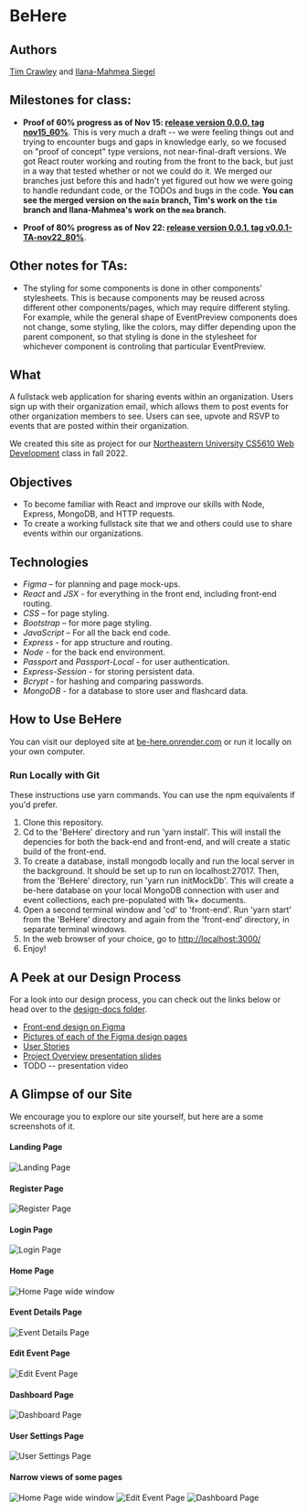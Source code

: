 # BeHere

## Authors

[Tim Crawley](https://github.com/tcrawley2) and [Ilana-Mahmea Siegel](https://github.com/m-siegel/)

## Milestones for class:

- **Proof of 60% progress as of Nov 15: [release version 0.0.0, tag nov15_60%](https://github.com/m-siegel/BeHere/releases/tag/nov15_60%25)**. This is very much a draft -- we were feeling things out and trying to encounter bugs and gaps in knowledge early, so we focused on "proof of concept" type versions, not near-final-draft versions. We got React router working and routing from the front to the back, but just in a way that tested whether or not we could do it. We merged our branches just before this and hadn't yet figured out how we were going to handle redundant code, or the TODOs and bugs in the code. **You can see the merged version on the `main` branch, Tim's work on the `tim` branch and Ilana-Mahmea's work on the `mea` branch.**

- **Proof of 80% progress as of Nov 22: [release version 0.0.1, tag v0.0.1-TA-nov22_80%](https://github.com/m-siegel/BeHere/releases/tag/nov22_80)**.

## Other notes for TAs:

- The styling for some components is done in other components' stylesheets. This is because components may be reused across different other components/pages, which may require different styling. For example, while the general shape of EventPreview components does not change, some styling, like the colors, may differ depending upon the parent component, so that styling is done in the stylesheet for whichever component is controling that particular EventPreview.

## What

A fullstack web application for sharing events within an organization. Users sign up with their organization email, which allows them to post events for other organization members to see. Users can see, upvote and RSVP to events that are posted within their organization.

We created this site as project for our [Northeastern University CS5610 Web Development](https://johnguerra.co/classes/webDevelopment_fall_2022/) class in fall 2022.

## Objectives

- To become familiar with React and improve our skills with Node, Express, MongoDB, and HTTP requests.
- To create a working fullstack site that we and others could use to share events within our organizations.

## Technologies

- _Figma_ – for planning and page mock-ups.
- _React_ and _JSX_ - for everything in the front end, including front-end routing.
- _CSS_ – for page styling.
- _Bootstrap_ – for more page styling.
- _JavaScript_ – For all the back end code.
- _Express_ - for app structure and routing.
- _Node_ - for the back end environment.
- _Passport_ and _Passport-Local_ - for user authentication.
- _Express-Session_ - for storing persistent data.
- _Bcrypt_ - for hashing and comparing passwords.
- _MongoDB_ - for a database to store user and flashcard data.

## How to Use BeHere

You can visit our deployed site at [be-here.onrender.com](https://be-here.onrender.com/) or run it locally on your own computer.

### Run Locally with Git

These instructions use yarn commands. You can use the npm equivalents if you'd prefer.

1. Clone this repository.
2. Cd to the 'BeHere' directory and run 'yarn install'. This will install the depencies for both the back-end and front-end, and will create a static build of the front-end.
3. To create a database, install mongodb locally and run the local server in the background. It should be set up to run on localhost:27017. Then, from the 'BeHere' directory, run 'yarn run initMockDb'. This will create a be-here database on your local MongoDB connection with user and event collections, each pre-populated with 1k+ documents.
4. Open a second terminal window and 'cd' to 'front-end'. Run 'yarn start' from the 'BeHere' directory and again from the 'front-end' directory, in separate terminal windows.
5. In the web browser of your choice, go to [http://localhost:3000/](http://localhost:3000/)
6. Enjoy!

## A Peek at our Design Process

For a look into our design process, you can check out the links below or head over to the [design-docs folder](https://github.com/m-siegel/BeHere/tree/main/design-docs).

- [Front-end design on Figma](https://www.figma.com/file/QOl1RSMSOqAbVQlL2AyFZ0/Project-3?node-id=0%3A1&t=83R8VOtuitiSVERk-0)
- [Pictures of each of the Figma design pages](https://github.com/m-siegel/BeHere/tree/main/design-docs/Figma-designs)
- [User Stories](https://docs.google.com/document/d/1jSwcehOhz0aGGsGV_AzXpy_ga3QOUyMMBPYmO0Uwqso/edit?usp=sharing)
- [Project Overview presentation slides](https://docs.google.com/presentation/d/1AIoXCkqrgKIH0WkupYCgs28NksLDtNRU-kLlBTQW-GM/edit?usp=sharing)
- TODO -- presentation video

## A Glimpse of our Site

We encourage you to explore our site yourself, but here are a some screenshots of it.

#### Landing Page

![Landing Page](./website-screenshots/index-page.png)

#### Register Page

![Register Page](./website-screenshots/registration-page.png)

#### Login Page

![Login Page](./website-screenshots/login-page.png)

#### Home Page

![Home Page wide window](./website-screenshots/home-page-wide.png)

#### Event Details Page

![Event Details Page](./website-screenshots/details-page.png)

#### Edit Event Page

![Edit Event Page](./website-screenshots/edit-page-wide.png)

#### Dashboard Page

![Dashboard Page](./website-screenshots/dashboard-page-wide.png)

#### User Settings Page

![User Settings Page](./website-screenshots/delete-confirm-user.png)

#### Narrow views of some pages

![Home Page wide window](./website-screenshots/home-page-narrow.png) ![Edit Event Page](./website-screenshots/edit-page-narrow.png) ![Dashboard Page](./website-screenshots/dashboard-page-narrow.png)
